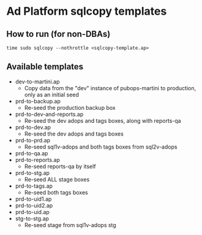 Ad Platform sqlcopy templates
=============================

## How to run (for non-DBAs)
`time sudo sqlcopy --nothrottle <sqlcopy-template.ap>`

## Available templates


- dev-to-martini.ap
  - Copy data from the "dev" instance of pubops-martini to production, only as an initial seed
- prd-to-backup.ap
  - Re-seed the production backup box
- prd-to-dev-and-reports.ap
  - Re-seed the dev adops and tags boxes, along with reports-qa
- prd-to-dev.ap
  - Re-seed the dev adops and tags boxes
- prd-to-prd.ap
  - Re-seed sql1v-adops and both tags boxes from sql2v-adops
- prd-to-qa.ap
- prd-to-reports.ap
  - Re-seed reports-qa by itself
- prd-to-stg.ap
  - Re-seed ALL stage boxes
- prd-to-tags.ap
  - Re-seed both tags boxes
- prd-to-uid1.ap
- prd-to-uid2.ap
- prd-to-uid.ap
- stg-to-stg.ap
  - Re-seed stage from sql1v-adops stg
